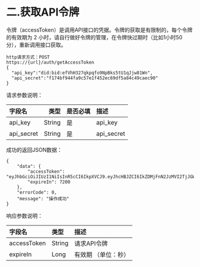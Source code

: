 # 二.获取API令牌

令牌（accessToken）是调用API接口的凭据。令牌的获取是有限制的，每个令牌的有效期为 2 小时，请自行做好令牌的管理，在令牌快过期时（比如1小时50分），重新调用接口获取。

```plain
http请求方式：POST
https://{url}/auth/getAccessToken
{
  "api_key":"did:bid:efVhH327qkpqfo9NpBks5tU1qJjw81Wn",
  "api_secret":"f174bf944fa9c57e1f452ec69df5a84c49caec90"
}
```
请求参数说明：

|**字段名**|**类型**|**是否必填**|**描述**|
|:----|----:|:----|:----|
|api_key|String|是|api_key|
|api_secret|String|是|api_secret|


成功的返回JSON数据：

```plain
{
    "data": {
        "accessToken": "eyJhbGciOiJIUzI1NiIsInR5cCI6IkpXVCJ9.eyJhcHBJZCI6IkZDMjFnN2JzMVI2TjJGWjMiLCJpc3MiOiJidW1vIiwiZXhwIjoxNTYxMDAyODIyfQ.hgVH0T6fLxk973U2fIj_ejDx5aJuzRFlg1VAUA2RgzM",
        "expireIn": 7200
    },
    "errorCode": 0,
    "message": "操作成功"
}
```
响应参数说明：

|**字段名**|**类型**|**描述**|
|:----|:----|:----|
|accessToken|String|请求API令牌|
|expireIn|Long|有效期 （单位：秒）|
